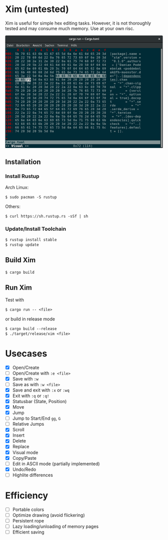 # Xim (untested)

Xim is useful for simple hex editing tasks. However, it is not thoroughly tested and may consume much memory. Use at your own risc.

![Screenshot](assets/xim.png)

## Installation

### Install Rustup

Arch Linux:

```
$ sudo pacman -S rustup
```

Others:

```
$ curl https://sh.rustup.rs -sSf | sh
```

### Update/Install Toolchain

```
$ rustup install stable
$ rustup update
```

## Build Xim

```
$ cargo build
```

## Run Xim

Test with

```
$ cargo run -- <file>
```

or build in release mode

```
$ cargo build --release
$ ./target/release/xim <file>
```

# Usecases

* [x] Open/Create
* [ ] Open/Create with `:e <file>`
* [x] Save with `:w`
* [ ] Save as with `:w <file>`
* [x] Save and exit with `:x` or `:wq`
* [x] Exit with `:q` or `:q!`
* [x] Statusbar (State, Position)
* [x] Move
* [x] Jump
* [ ] Jump to Start/End `gg`, `G`
* [ ] Relative Jumps
* [x] Scroll
* [x] Insert
* [x] Delete
* [x] Replace
* [x] Visual mode
* [x] Copy/Paste
* [ ] Edit in ASCII mode (partially implemented)
* [x] Undo/Redo
* [ ] Highlite differences

# Efficiency

* [ ] Portable colors
* [ ] Optimize drawing (avoid flickering)
* [ ] Persistent rope
* [ ] Lazy loading/unloading of memory pages
* [ ] Efficient saving
